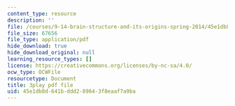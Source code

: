 ```yaml
---
content_type: resource
description: ''
file: /courses/9-14-brain-structure-and-its-origins-spring-2014/45e1db8d641bddd289643f8eaaf7a9ba_555130.pdf
file_size: 67656
file_type: application/pdf
hide_download: true
hide_download_original: null
learning_resource_types: []
license: https://creativecommons.org/licenses/by-nc-sa/4.0/
ocw_type: OCWFile
resourcetype: Document
title: 3play pdf file
uid: 45e1db8d-641b-ddd2-8964-3f8eaaf7a9ba
---
```

